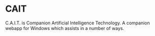 # CAIT
C.A.I.T. is Companion Artificial Intelligence Technology. A companion webapp for Windows which assists in a number of ways.
